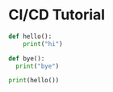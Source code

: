 # CI/CD Tutorial

```Python
def hello():
    print("hi")

def bye():
  print("bye")

print(hello())
```
